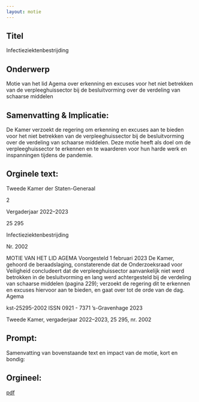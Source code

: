 ```yaml
---
layout: motie
---
```

## Titel
Infectieziektenbestrijding
## Onderwerp
Motie van het lid Agema over erkenning en excuses voor het niet betrekken van de verpleeghuissector bij de besluitvorming over de verdeling van schaarse middelen
## Samenvatting & Implicatie:

De Kamer verzoekt de regering om erkenning en excuses aan te bieden voor het niet betrekken van de verpleeghuissector bij de besluitvorming over de verdeling van schaarse middelen. Deze motie heeft als doel om de verpleeghuissector te erkennen en te waarderen voor hun harde werk en inspanningen tijdens de pandemie.
## Orginele text:


Tweede Kamer der Staten-Generaal

2

Vergaderjaar 2022–2023

25 295

Infectieziektenbestrijding

Nr. 2002

MOTIE VAN HET LID AGEMA
Voorgesteld 1 februari 2023
De Kamer,
gehoord de beraadslaging,
constaterende dat de Onderzoeksraad voor Veiligheid concludeert dat de
verpleeghuissector aanvankelijk niet werd betrokken in de besluitvorming
en lang werd achtergesteld bij de verdeling van schaarse middelen
(pagina 229);
verzoekt de regering dit te erkennen en excuses hiervoor aan te bieden,
en gaat over tot de orde van de dag.
Agema

kst-25295-2002
ISSN 0921 - 7371
’s-Gravenhage 2023

Tweede Kamer, vergaderjaar 2022–2023, 25 295, nr. 2002


## Prompt:
Samenvatting van bovenstaande text en impact van de motie, kort en bondig:

## Orgineel:
[pdf](https://gegevensmagazijn.tweedekamer.nl/OData/v4/2.0/Document(ae2d0174-8611-4269-bfb2-f7ac55125774)/resource)
